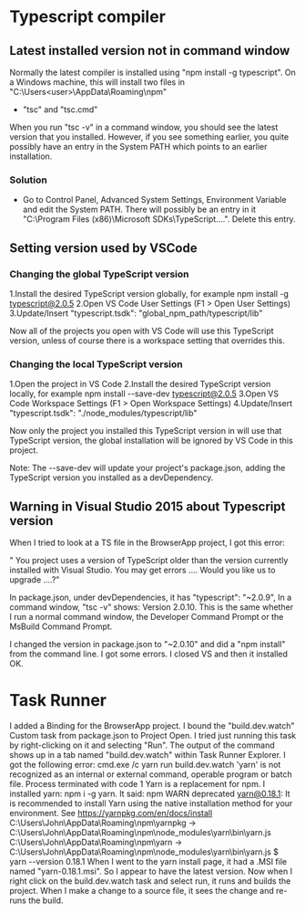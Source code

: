 # Typescript compiler

## Latest installed version not in command window

Normally the latest compiler is installed using "npm install -g typescript".
On a Windows machine, this will install two files in "C:\Users\<user>\AppData\Roaming\npm"
* "tsc" and "tsc.cmd"

When you run "tsc -v" in a command window, you should see the latest version that you installed.
However, if you see something earlier, you quite possibly have an entry in the System PATH which points to 
an earlier installation.

### Solution

* Go to Control Panel, Advanced System Settings, Environment Variable and edit the System PATH.
There will possibly be an entry in it "C:\Program Files (x86)\Microsoft SDKs\TypeScript\....".
Delete this entry.

## Setting version used by VSCode

### Changing the global TypeScript version

1.Install the desired TypeScript version globally, for example npm install -g typescript@2.0.5
2.Open VS Code User Settings (F1 > Open User Settings)
3.Update/Insert "typescript.tsdk": "global_npm_path/typescript/lib"

Now all of the projects you open with VS Code will use this TypeScript version, unless of course there is a workspace setting that overrides this.

### Changing the local TypeScript version

1.Open the project in VS Code
2.Install the desired TypeScript version locally, for example npm install --save-dev typescript@2.0.5
3.Open VS Code Workspace Settings (F1 > Open Workspace Settings)
4.Update/Insert "typescript.tsdk": "./node_modules/typescript/lib"

Now only the project you installed this TypeScript version in will use that TypeScript version, the global installation will be ignored by VS Code in this project.

Note: The --save-dev will update your project's package.json, adding the TypeScript version you installed as a devDependency.

## Warning in Visual Studio 2015 about Typescript version

When I tried to look at a TS file in the BrowserApp project, I got this error:

" You project uses a version of TypeScript older than the version currently installed with Visual Studio. You may get  errors .... Would you like us to upgrade ....?"

In package.json, under devDependencies, it has "typescript": "~2.0.9",
In a command window, "tsc -v" shows: Version 2.0.10. This is the same whether I run a normal command window, the Developer Command Prompt or the MsBuild Command Prompt.

I changed the version in package.json to "~2.0.10" and did a "npm install" from the command line. I got some errors. I closed VS and then it installed OK.


# Task Runner

I added a Binding for the BrowserApp project. I bound the "build.dev.watch" Custom task from package.json to Project Open.
I tried just running this task by right-clicking on it and selecting "Run". The output of the command shows up in a tab named "build.dev.watch" within Task Runner Explorer. I got the following error:
   cmd.exe /c yarn run build.dev.watch
   'yarn' is not recognized as an internal or external command,
   operable program or batch file.
   Process terminated with code 1
Yarn is a replacement for npm. 
I installed yarn: npm i -g yarn. It said:
	npm WARN deprecated yarn@0.18.1: It is recommended to install Yarn using the native installation method for your environment. See https://yarnpkg.com/en/docs/install
	C:\Users\John\AppData\Roaming\npm\yarnpkg -> C:\Users\John\AppData\Roaming\npm\node_modules\yarn\bin\yarn.js
	C:\Users\John\AppData\Roaming\npm\yarn -> C:\Users\John\AppData\Roaming\npm\node_modules\yarn\bin\yarn.js
$ yarn --version
0.18.1
When I went to the yarn install page, it had a .MSI file named "yarn-0.18.1.msi". So I appear to have the latest version.
Now when I right click on the build.dev.watch task and select run, it runs and builds the project.
When I make a change to a source file, it sees the change and re-runs the build.
